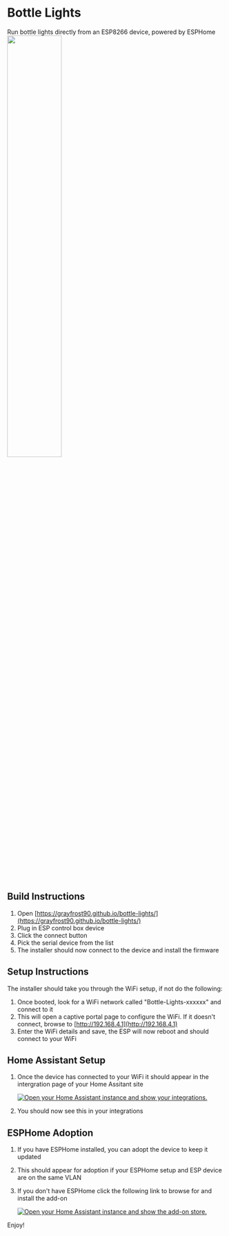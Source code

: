 # Bottle Lights

Run bottle lights directly from an ESP8266 device, powered by ESPHome
<img src="https://github.com/grayfrost90/bottle-lights/assets/84717239/ef0a3013-d26a-4444-8046-87d155b039e1" width=50% height=50%>

## Build Instructions

1. Open [https://grayfrost90.github.io/bottle-lights/](https://grayfrost90.github.io/bottle-lights/)
2. Plug in ESP control box device
3. Click the connect button
4. Pick the serial device from the list
5. The installer should now connect to the device and install the firmware

## Setup Instructions

The installer should take you through the WiFi setup, if not do the following:
1. Once booted, look for a WiFi network called "Bottle-Lights-xxxxxx" and connect to it
2. This will open a captive portal page to configure the WiFi. If it doesn't connect, browse to [http://192.168.4.1](http://192.168.4.1)
3. Enter the WiFi details and save, the ESP will now reboot and should connect to your WiFi

## Home Assistant Setup

1. Once the device has connected to your WiFi it should appear in the intergration page of your Home Assitant site
   
   [![Open your Home Assistant instance and show your integrations.](https://my.home-assistant.io/badges/integrations.svg)](https://my.home-assistant.io/redirect/integrations/)
3. You should now see this in your integrations

## ESPHome Adoption

1. If you have ESPHome installed, you can adopt the device to keep it updated
2. This should appear for adoption if your ESPHome setup and ESP device are on the same VLAN
3. If you don't have ESPHome click the following link to browse for and install the add-on
   
   [![Open your Home Assistant instance and show the add-on store.](https://my.home-assistant.io/badges/supervisor_store.svg)](https://my.home-assistant.io/redirect/supervisor_store/)

Enjoy!
